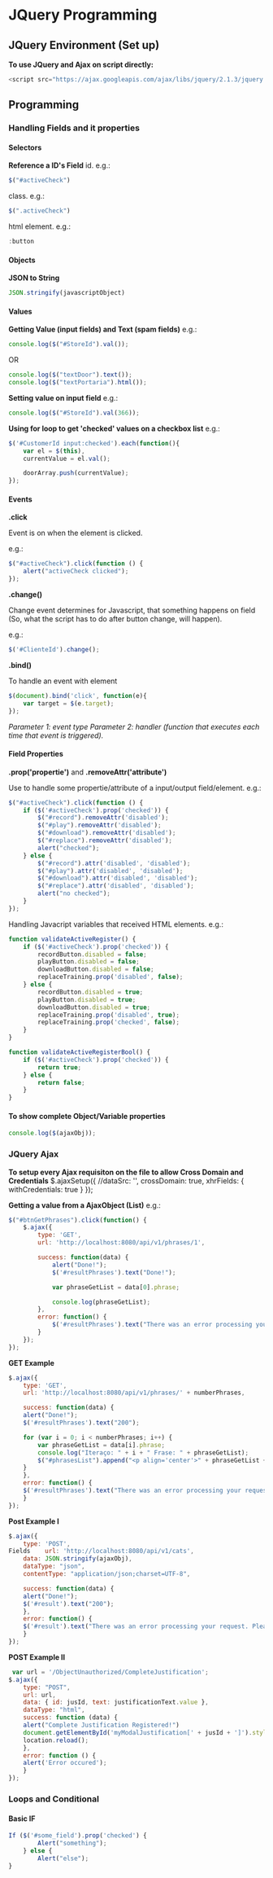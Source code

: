 # JQuery Programming

## JQuery Environment (Set up)
**To use JQuery and Ajax on script directly:**
```javascript
<script src="https://ajax.googleapis.com/ajax/libs/jquery/2.1.3/jquery.min.js" type="text/javascript"></script>
```

## Programming
### Handling Fields and it properties
#### Selectors
**Reference a ID's Field**
id. e.g.: 
```javascript
$("#activeCheck")
```
class. e.g.: 
```javascript
$(".activeCheck")
```
html element. e.g.:
```javascript
:button
```

#### Objects
**JSON to String**
```javascript
JSON.stringify(javascriptObject)
```

#### Values
**Getting Value (input fields) and Text (spam fields)**
e.g.:
```javascript
console.log($("#StoreId").val());
```
OR
```javascript
console.log($("textDoor").text());
console.log($("textPortaria").html());
```

**Setting value on input field**
e.g.:
```javascript
console.log($("#StoreId").val(366));
```

**Using for loop to get 'checked' values on a checkbox list**
e.g.:
```javascript
$('#CustomerId input:checked').each(function(){
    var el = $(this),
    currentValue = el.val();

    doorArray.push(currentValue);
});
```
#### Events
**.click**

Event is on when the element is clicked.

e.g.: 
```javascript
$("#activeCheck").click(function () {
	alert("activeCheck clicked");
});
```

**.change()**

Change event determines for Javascript, that something happens on field (So, what the script has to do after button change, will happen).

e.g.: 
```javascript
$('#ClienteId').change();
```

**.bind()**

To handle an event with element
```javascript
$(document).bind('click', function(e){
	var target = $(e.target); 
});
```
_Parameter 1: event type_
_Parameter 2: handler (function that executes each time that event is triggered)._

#### Field Properties
**.prop('propertie')** and **.removeAttr('attribute')**

Use to handle some propertie/attribute of a input/output field/element.
e.g.:
```javascript
$("#activeCheck").click(function () {
    if ($('#activeCheck').prop('checked')) {
        $("#record").removeAttr('disabled');
        $("#play").removeAttr('disabled');
        $("#download").removeAttr('disabled');
        $("#replace").removeAttr('disabled');
        alert("checked");
    } else {
        $("#record").attr('disabled', 'disabled');
        $("#play").attr('disabled', 'disabled');
        $("#download").attr('disabled', 'disabled');
        $("#replace").attr('disabled', 'disabled');
        alert("no checked");
    }
});
```

Handling Javacript variables that received HTML elements.
e.g.:
```javascript
function validateActiveRegister() {
    if ($('#activeCheck').prop('checked')) {
        recordButton.disabled = false;
        playButton.disabled = false;
        downloadButton.disabled = false;
        replaceTraining.prop('disabled', false);
    } else {
        recordButton.disabled = true;
        playButton.disabled = true;
        downloadButton.disabled = true;
        replaceTraining.prop('disabled', true);
        replaceTraining.prop('checked', false);
    }
}

function validateActiveRegisterBool() {
    if ($('#activeCheck').prop('checked')) {
        return true;
    } else {
        return false;
    }
}
```

#### To show complete Object/Variable properties
```javascript
console.log($(ajaxObj));
```

### JQuery Ajax
**To setup every Ajax requisiton on the file to allow Cross Domain and Credentials**
$.ajaxSetup({
      //dataSrc: '',
      crossDomain: true,
      xhrFields: {
      withCredentials: true
      }
});

**Getting a value from a AjaxObject (List)**
e.g.:
```javascript
$("#btnGetPhrases").click(function() {
    $.ajax({
        type: 'GET',
        url: 'http://localhost:8080/api/v1/phrases/1',

        success: function(data) {
            alert("Done!");
            $('#resultPhrases').text("Done!");

            var phraseGetList = data[0].phrase;

            console.log(phraseGetList);        
        },
        error: function() {
            $('#resultPhrases').text("There was an error processing your request. Please try again.");
        }
    });
});
```

**GET Example**
```javascript
$.ajax({
    type: 'GET',
    url: 'http://localhost:8080/api/v1/phrases/' + numberPhrases,

    success: function(data) {
	alert("Done!");
	$('#resultPhrases').text("200");

	for (var i = 0; i < numberPhrases; i++) {
	    var phraseGetList = data[i].phrase;
	    console.log("Iteraço: " + i + " Frase: " + phraseGetList);
	    $("#phrasesList").append("<p align='center'>" + phraseGetList + "</p>");            
	}
    },
    error: function() {
	$('#resultPhrases').text("There was an error processing your request. Please try again.");
    }
});
```

**Post Example I**
```javascript
$.ajax({
    type: 'POST',
Fields    url: 'http://localhost:8080/api/v1/cats',
    data: JSON.stringify(ajaxObj),
    dataType: "json",
    contentType: "application/json;charset=UTF-8",

    success: function(data) {
	alert("Done!");
	$('#result').text("200");
    },
    error: function() {
	$('#result').text("There was an error processing your request. Please try again.");
    }
});
```

**POST Example II**
```javascript
 var url = '/ObjectUnauthorized/CompleteJustification';
$.ajax({
    type: "POST",
    url: url,
    data: { id: jusId, text: justificationText.value },
    dataType: "html",
    success: function (data) {
	alert("Complete Justification Registered!")
	document.getElementById('myModalJustification[' + jusId + ']').style = 'display: none';
	location.reload();
    },
    error: function () {
	alert('Error occured');
    }
});
```

### Loops and Conditional
#### Basic IF
```javascript
If ($('#some_field').prop('checked') {
		Alert("something");
	} else {
	    Alert("else");
}
```
